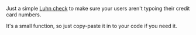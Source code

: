 Just a simple [Luhn check][luhn] to make sure your users aren't typoing their credit card numbers.

It's a small function, so just copy-paste it in to your code if you need it.

[luhn]: https://en.wikipedia.org/wiki/Luhn_algorithm
